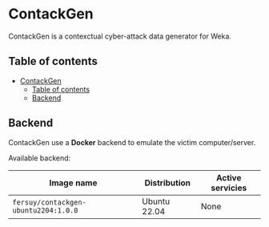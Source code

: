 # ContackGen

ContackGen is a contexctual cyber-attack data generator for Weka.

## Table of contents

- [ContackGen](#contackgen)
  - [Table of contents](#table-of-contents)
  - [Backend](#backend)

## Backend

ContackGen use a **Docker** backend to emulate the victim computer/server.

Available backend:

| Image name | Distribution | Active servicies |
| --- | --- | --- |
| `fersuy/contackgen-ubuntu2204:1.0.0` | Ubuntu 22.04 | None |